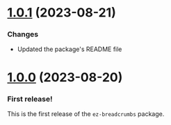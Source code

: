 <a name="1.0.1"></a>
# [1.0.1](https://github.com/ez-ng/breadcrumbs/releases/tag/1.0.1) (2023-08-21)

### Changes

- Updated the package's README file

<a name="1.0.0"></a>
# [1.0.0](https://github.com/ez-ng/breadcrumbs/releases/tag/1.0.0) (2023-08-20)

### First release!

This is the first release of the `ez-breadcrumbs` package.